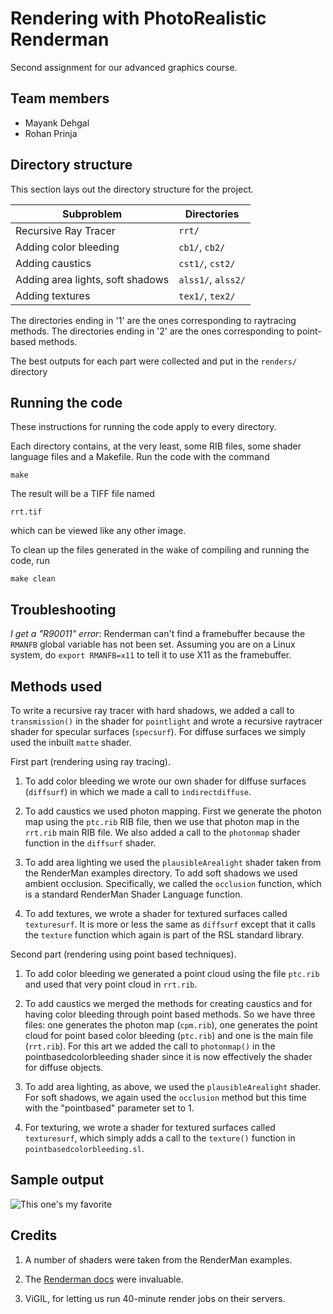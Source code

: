 Rendering with PhotoRealistic Renderman
=======================================

Second assignment for our advanced graphics course.

Team members
------------

* Mayank Dehgal
* Rohan Prinja

Directory structure
-------------------

This section lays out the directory structure for the project.

| Subproblem                       | Directories        |
| ---------------------------------|--------------------|
| Recursive Ray Tracer             | `rrt/`             |
| Adding color bleeding            | `cb1/`, `cb2/`     |
| Adding caustics                  | `cst1/`, `cst2/`   |
| Adding area lights, soft shadows | `alss1/`, `alss2/` |
| Adding textures                  | `tex1/`, `tex2/`   |

The directories ending in '1' are the ones corresponding to raytracing methods.
The directories ending in '2' are the ones corresponding to point-based methods.

The best outputs for each part were collected and put in the `renders/` directory

Running the code
----------------

These instructions for running the code apply to every directory.

Each directory contains, at the very least, some RIB files, some shader language files and a Makefile. Run the code with the command

	make

The result will be a TIFF file named

	rrt.tif

which can be viewed like any other image.

To clean up the files generated in the wake of compiling and running the code, run

	make clean

Troubleshooting
---------------

*I get a "R90011" error*: Renderman can't find a framebuffer because the `RMANFB` global variable has not been set. Assuming you are on a Linux system, do `export RMANFB=x11` to tell it to use X11 as the framebuffer.

Methods used
------------

To write a recursive ray tracer with hard shadows, we added a call to `transmission()` in the shader for `pointlight` and wrote a recursive raytracer shader for specular surfaces (`specsurf`). For diffuse surfaces we simply used the inbuilt `matte` shader.

First part (rendering using ray tracing).

1. To add color bleeding we wrote our own shader for diffuse surfaces (`diffsurf`) in which we made a call to `indirectdiffuse`.

2. To add caustics we used photon mapping. First we generate the photon map using the `ptc.rib` RIB file, then we use that photon map in the `rrt.rib` main RIB file. We also added a call to the `photonmap` shader function in the `diffsurf` shader.

3. To add area lighting we used the `plausibleArealight` shader taken from the RenderMan examples directory. To add soft shadows we used ambient occlusion. Specifically, we called the `occlusion` function, which is a standard RenderMan Shader Language function.

4. To add textures, we wrote a shader for textured surfaces called `texturesurf`. It is more or less the same as `diffsurf` except that it calls the `texture` function which again is part of the RSL standard library.

Second part (rendering using point based techniques).

1. To add color bleeding we generated a point cloud using the file `ptc.rib` and used that very point cloud in `rrt.rib`.

2. To add caustics we merged the methods for creating caustics and for having color bleeding through point based methods. So we have three files: one generates the photon map (`cpm.rib`), one generates the point cloud for point based color bleeding (`ptc.rib`) and one is the main file (`rrt.rib`). For this art we added the call to `photonmap()` in the pointbasedcolorbleeding shader since it is now effectively the shader for diffuse objects.

3. To add area lighting, as above, we used the `plausibleArealight` shader. For soft shadows, we again used the `occlusion` method but this time with the "pointbased" parameter set to 1.

4. For texturing, we wrote a shader for textured surfaces called `texturesurf`, which simply adds a call to the `texture()` function in `pointbasedcolorbleeding.sl`.

Sample output
-------------

![This one's my favorite](http://imgur.com/mWNA3Es)

Credits
-------

1. A number of shaders were taken from the RenderMan examples.

2. The [Renderman docs](http://renderman.pixar.com/resources/current/rps/abstract.html) were invaluable.

3. ViGIL, for letting us run 40-minute render jobs on their servers.